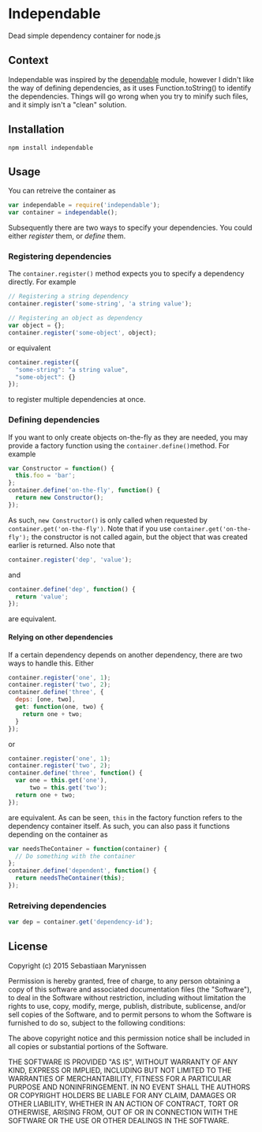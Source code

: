 Independable
============

Dead simple dependency container for node.js

## Context

Independable was inspired by the [dependable](https://www.npmjs.com/package/dependable) module, however I didn't like the way of defining dependencies, as it uses Function.toString() to identify the dependencies.
Things will go wrong when you try to minify such files, and it simply isn't a "clean" solution.

## Installation

```
npm install independable
```

## Usage

You can retreive the container as
```javascript
var independable = require('independable');
var container = independable();
```
Subsequently there are two ways to specify your dependencies. You could either _register_ them, or _define_ them.

### Registering dependencies

The ```container.register()``` method expects you to specify a dependency directly. For example
```javascript
// Registering a string dependency
container.register('some-string', 'a string value');

// Registering an object as dependency
var object = {};
container.register('some-object', object);
```
or equivalent
```javascript
container.register({
  "some-string": "a string value",
  "some-object": {}
});
```
to register multiple dependencies at once.

### Defining dependencies

If you want to only create objects on-the-fly as they are needed, you may provide a factory function using the ```container.define()```method.
For example
```javascript
var Constructor = function() {
  this.foo = 'bar';
};
container.define('on-the-fly', function() {
  return new Constructor();
});
```
As such, ```new Constructor()``` is only called when requested by ```container.get('on-the-fly')```.
Note that if you use ```container.get('on-the-fly');``` the constructor is not called again, but the object that was created earlier is returned.
Also note that
```javascript
container.register('dep', 'value');
```
and
```javascript
container.define('dep', function() {
  return 'value';
});
```
are equivalent.

#### Relying on other dependencies

If a certain dependency depends on another dependency, there are two ways to handle this. Either
```javascript
container.register('one', 1);
container.register('two', 2);
container.define('three', {
  deps: [one, two],
  get: function(one, two) {
    return one + two;
  }
});
```
or
```javascript
container.register('one', 1);
container.register('two', 2);
container.define('three', function() {
  var one = this.get('one'),
      two = this.get('two');
  return one + two;
});
```
are equivalent. As can be seen, ```this``` in the factory function refers to the dependency container itself.
As such, you can also pass it functions depending on the container as
```javascript
var needsTheContainer = function(container) {
  // Do something with the container
};
container.define('dependent', function() {
  return needsTheContainer(this);
});
```

### Retreiving dependencies

```javascript
var dep = container.get('dependency-id');
```

## License

Copyright (c) 2015 Sebastiaan Marynissen

Permission is hereby granted, free of charge, to any person
obtaining a copy of this software and associated documentation
files (the "Software"), to deal in the Software without
restriction, including without limitation the rights to use,
copy, modify, merge, publish, distribute, sublicense, and/or sell
copies of the Software, and to permit persons to whom the
Software is furnished to do so, subject to the following
conditions:

The above copyright notice and this permission notice shall be
included in all copies or substantial portions of the Software.

THE SOFTWARE IS PROVIDED "AS IS", WITHOUT WARRANTY OF ANY KIND,
EXPRESS OR IMPLIED, INCLUDING BUT NOT LIMITED TO THE WARRANTIES
OF MERCHANTABILITY, FITNESS FOR A PARTICULAR PURPOSE AND
NONINFRINGEMENT. IN NO EVENT SHALL THE AUTHORS OR COPYRIGHT
HOLDERS BE LIABLE FOR ANY CLAIM, DAMAGES OR OTHER LIABILITY,
WHETHER IN AN ACTION OF CONTRACT, TORT OR OTHERWISE, ARISING
FROM, OUT OF OR IN CONNECTION WITH THE SOFTWARE OR THE USE OR
OTHER DEALINGS IN THE SOFTWARE.
